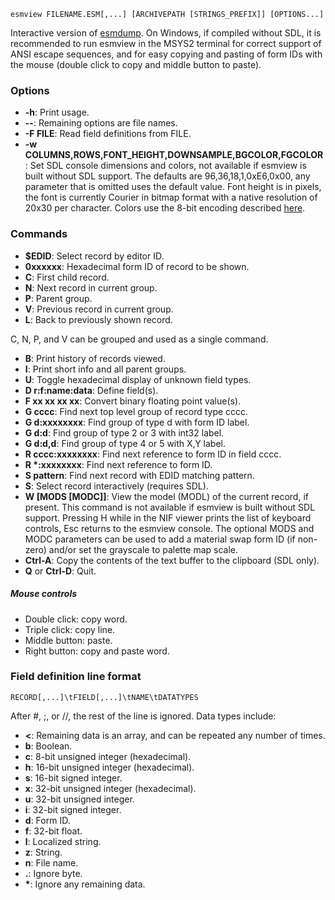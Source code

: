     esmview FILENAME.ESM[,...] [ARCHIVEPATH [STRINGS_PREFIX]] [OPTIONS...]

Interactive version of [esmdump](esmdump.md). On Windows, if compiled without SDL, it is recommended to run esmview in the MSYS2 terminal for correct support of ANSI escape sequences, and for easy copying and pasting of form IDs with the mouse (double click to copy and middle button to paste).

### Options

* **-h**: Print usage.
* **--**: Remaining options are file names.
* **-F FILE**: Read field definitions from FILE.
* **-w COLUMNS,ROWS,FONT_HEIGHT,DOWNSAMPLE,BGCOLOR,FGCOLOR**: Set SDL console dimensions and colors, not available if esmview is built without SDL support. The defaults are 96,36,18,1,0xE6,0x00, any parameter that is omitted uses the default value. Font height is in pixels, the font is currently Courier in bitmap format with a native resolution of 20x30 per character. Colors use the 8-bit encoding described [here](https://en.wikipedia.org/wiki/ANSI_escape_code#8-bit).

### Commands

* **$EDID**: Select record by editor ID.
* **0xxxxxx**: Hexadecimal form ID of record to be shown.
* **C**: First child record.
* **N**: Next record in current group.
* **P**: Parent group.
* **V**: Previous record in current group.
* **L**: Back to previously shown record.

C, N, P, and V can be grouped and used as a single command.

* **B**: Print history of records viewed.
* **I**: Print short info and all parent groups.
* **U**: Toggle hexadecimal display of unknown field types.
* **D r:f:name:data**: Define field(s).
* **F xx xx xx xx**: Convert binary floating point value(s).
* **G cccc**: Find next top level group of record type cccc.
* **G d:xxxxxxxx**: Find group of type d with form ID label.
* **G d:d**: Find group of type 2 or 3 with int32 label.
* **G d:d,d**: Find group of type 4 or 5 with X,Y label.
* **R cccc:xxxxxxxx**: Find next reference to form ID in field cccc.
* **R \*:xxxxxxxx**: Find next reference to form ID.
* **S pattern**: Find next record with EDID matching pattern.
* **S**: Select record interactively (requires SDL).
* **W [MODS [MODC]]**: View the model (MODL) of the current record, if present. This command is not available if esmview is built without SDL support. Pressing H while in the NIF viewer prints the list of keyboard controls, Esc returns to the esmview console. The optional MODS and MODC parameters can be used to add a material swap form ID (if non-zero) and/or set the grayscale to palette map scale.
* **Ctrl-A**: Copy the contents of the text buffer to the clipboard (SDL only).
* **Q** or **Ctrl-D**: Quit.

##### Mouse controls

* Double click: copy word.
* Triple click: copy line.
* Middle button: paste.
* Right button: copy and paste word.

### Field definition line format

    RECORD[,...]\tFIELD[,...]\tNAME\tDATATYPES

After #, ;, or //, the rest of the line is ignored. Data types include:

* **<**: Remaining data is an array, and can be repeated any number of times.
* **b**: Boolean.
* **c**: 8-bit unsigned integer (hexadecimal).
* **h**: 16-bit unsigned integer (hexadecimal).
* **s**: 16-bit signed integer.
* **x**: 32-bit unsigned integer (hexadecimal).
* **u**: 32-bit unsigned integer.
* **i**: 32-bit signed integer.
* **d**: Form ID.
* **f**: 32-bit float.
* **l**: Localized string.
* **z**: String.
* **n**: File name.
* **.**: Ignore byte.
* **\***: Ignore any remaining data.

